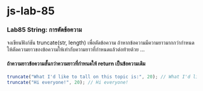 # js-lab-85
### Lab85 String: การตัดข้อความ
จงเขียนฟังก์ชัน truncate(str, length) เพื่อตัดข้อความ ถ้าหากข้อความมีความยาวมากกว่ากำหนด ให้ตัดความยาวของข้อความให้เท่ากับความยาวที่กำหนดแล้วต่อท้ายด้วย …
#### ถ้าความยาวข้อความสั้นกว่าความยาวที่กำหนดให้ return เป็นข้อความเดิม
```JavaScript
truncate("What I'd like to tall on this topic is:", 20); // What I'd like to te...
truncate("Hi everyone!", 20); // Hi everyone!
```
